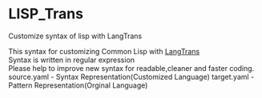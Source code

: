 # LISP_Trans
Customize syntax of lisp with LangTrans


This syntax for customizing Common Lisp with [LangTrans](https://github.com/B-R-P/LangTrans)<br>
Syntax is written in regular expression<br>
Please help to improve new syntax for readable,cleaner and faster coding.
source.yaml - Syntax Representation(Customized Language)
target.yaml - Pattern Representation(Orginal Language)
